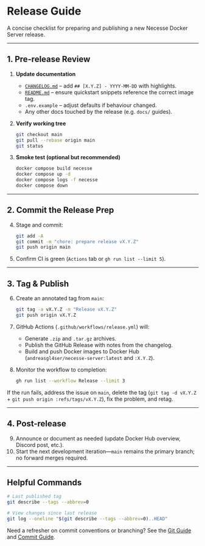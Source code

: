 # Release Guide

A concise checklist for preparing and publishing a new Necesse Docker Server release.

---

## 1. Pre-release Review

1. **Update documentation**
   - [`CHANGELOG.md`](../CHANGELOG.md) – add `## [X.Y.Z] - YYYY-MM-DD` with highlights.
   - [`README.md`](../README.md) – ensure quickstart snippets reference the correct image tag.
   - `.env.example` – adjust defaults if behaviour changed.
   - Any other docs touched by the release (e.g. `docs/` guides).

2. **Verify working tree**
   ```bash
   git checkout main
   git pull --rebase origin main
   git status
   ```

3. **Smoke test (optional but recommended)**
   ```bash
   docker compose build necesse
   docker compose up -d
   docker compose logs -f necesse
   docker compose down
   ```

---

## 2. Commit the Release Prep

4. Stage and commit:
   ```bash
   git add -A
   git commit -m "chore: prepare release vX.Y.Z"
   git push origin main
   ```

5. Confirm CI is green (`Actions` tab or `gh run list --limit 5`).

---

## 3. Tag & Publish

6. Create an annotated tag from `main`:
   ```bash
   git tag -a vX.Y.Z -m "Release vX.Y.Z"
   git push origin vX.Y.Z
   ```

7. GitHub Actions (`.github/workflows/release.yml`) will:
   - Generate `.zip` and `.tar.gz` archives.
   - Publish the GitHub Release with notes from the changelog.
   - Build and push Docker images to Docker Hub (`andreasgl4ser/necesse-server:latest` and `:X.Y.Z`).

8. Monitor the workflow to completion:
   ```bash
   gh run list --workflow Release --limit 3
   ```

If the run fails, address the issue on `main`, delete the tag (`git tag -d vX.Y.Z` + `git push origin :refs/tags/vX.Y.Z`), fix the problem, and retag.

---

## 4. Post-release

9. Announce or document as needed (update Docker Hub overview, Discord post, etc.).
10. Start the next development iteration—`main` remains the primary branch; no forward merges required.

---

## Helpful Commands

```bash
# Last published tag
git describe --tags --abbrev=0

# View changes since last release
git log --oneline "$(git describe --tags --abbrev=0)..HEAD"
```

Need a refresher on commit conventions or branching? See the [Git Guide](GIT_GUIDE.md) and [Commit Guide](GIT_COMMIT_GUIDE.md).
